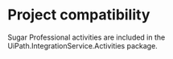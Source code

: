 ﻿# Project compatibility

Sugar Professional activities are included in the
            UiPath.IntegrationService.Activities package.




|  |
| ---
